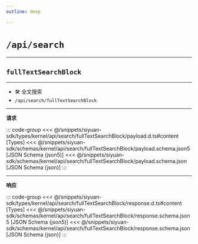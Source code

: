 ```yaml
---
outline: deep

---
```


# `/api/search`

---
## `fullTextSearchBlock`

---

- 🛠 全文搜索
- `/api/search/fullTextSearchBlock`

---
**请求**

::: code-group
<<< @/snippets/siyuan-sdk/types/kernel/api/search/fullTextSearchBlock/payload.d.ts#content [Types]
<<< @/snippets/siyuan-sdk/schemas/kernel/api/search/fullTextSearchBlock/payload.schema.json5 [JSON Schema (json5)]
<<< @/snippets/siyuan-sdk/schemas/kernel/api/search/fullTextSearchBlock/payload.schema.json [JSON Schema (json)]
:::

---
**响应**

::: code-group
<<< @/snippets/siyuan-sdk/types/kernel/api/search/fullTextSearchBlock/response.d.ts#content [Types]
<<< @/snippets/siyuan-sdk/schemas/kernel/api/search/fullTextSearchBlock/response.schema.json5 [JSON Schema (json5)]
<<< @/snippets/siyuan-sdk/schemas/kernel/api/search/fullTextSearchBlock/response.schema.json [JSON Schema (json)]
:::
